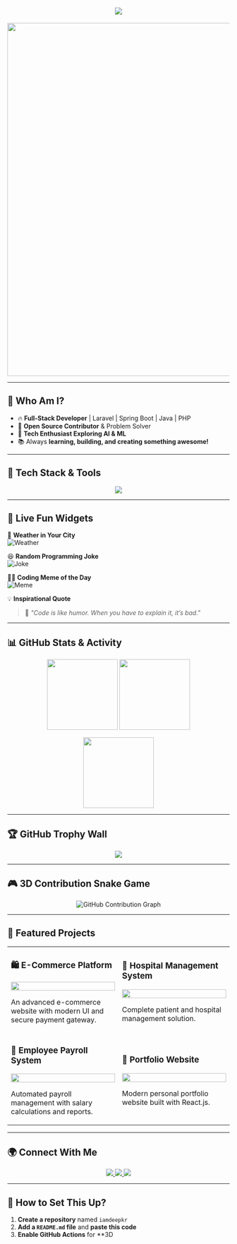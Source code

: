 <!-- 🚀 Typing Effect -->
<h1 align="center">
  <img src="https://readme-typing-svg.herokuapp.com?font=Fira+Code&size=30&pause=1000&color=F7B801&center=true&vCenter=true&width=700&lines=Hello!+I'm+Deepak+%F0%9F%9A%80;Full-Stack+Developer+|+Open+Source+Contributor;Let's+Build+Something+Awesome!"/>
</h1>

<!-- 🔥 GIF Banner -->
<p align="center">
  <img src="https://media.giphy.com/media/qgQUggAC3Pfv687qPC/giphy.gif" width="800px" />
</p>

---

## 🌟 **Who Am I?**
- 🔥 **Full-Stack Developer** | Laravel | Spring Boot | Java | PHP  
- 🚀 **Open Source Contributor** & Problem Solver  
- 🎯 **Tech Enthusiast Exploring AI & ML**  
- 📚 Always **learning, building, and creating something awesome!**  

---

## 🚀 **Tech Stack & Tools**
<p align="center">
  <img src="https://skillicons.dev/icons?i=laravel,spring,java,php,html,css,js,bootstrap,jquery,mysql,aws,docker,git,github,vscode,figma,linux" />
</p>

---

## 🎯 **Live Fun Widgets**
📍 **Weather in Your City**  
![Weather](https://wttr.in/Jamshedpur?format=%C+%t)  

😆 **Random Programming Joke**  
![Joke](https://v2.jokeapi.dev/joke/Programming?format=txt)  

👨‍💻 **Coding Meme of the Day**  
![Meme](https://random-memer.herokuapp.com/)  

💡 **Inspirational Quote**  
> 📝 *"Code is like humor. When you have to explain it, it’s bad."*  

---

## 📊 **GitHub Stats & Activity**
<p align="center">
  <img src="https://github-readme-stats.vercel.app/api?username=iamdeepkr&show_icons=true&theme=tokyonight" height="160px"/>
  <img src="https://github-readme-streak-stats.herokuapp.com/?user=iamdeepkr&theme=tokyonight" height="160px"/>
</p>

<p align="center">
  <img src="https://github-readme-stats.vercel.app/api/top-langs/?username=iamdeepkr&layout=compact&theme=tokyonight" height="160px"/>
</p>

---

## 🏆 **GitHub Trophy Wall**
<p align="center">
  <img src="https://github-profile-trophy.vercel.app/?username=iamdeepkr&theme=dracula&margin-w=15&margin-h=15" />
</p>

---

## 🎮 **3D Contribution Snake Game**
<p align="center">
  <img src="https://github.com/iamdeepkr/iamdeepkr/blob/output/github-contribution-grid-snake.svg" alt="GitHub Contribution Graph">
</p>

---

## 🚀 **Featured Projects**
<div align="center">
  <table>
    <tr>
      <td width="50%">
        <h3>🛍️ E-Commerce Platform</h3>
        <a href="https://github.com/iamdeepkr/ecommerce">
          <img src="https://media.giphy.com/media/3o7TKU8RvQuomFfUUU/giphy.gif" width="100%" />
        </a>
        <p>An advanced e-commerce website with modern UI and secure payment gateway.</p>
      </td>
      <td width="50%">
        <h3>🏥 Hospital Management System</h3>
        <a href="https://github.com/iamdeepkr/hospital-management">
          <img src="https://media.giphy.com/media/1n78TwNiRFhOMxkwlc/giphy.gif" width="100%" />
        </a>
        <p>Complete patient and hospital management solution.</p>
      </td>
    </tr>
    <tr>
      <td width="50%">
        <h3>💼 Employee Payroll System</h3>
        <a href="https://github.com/iamdeepkr/employee-payroll">
          <img src="https://media.giphy.com/media/XAxylRMCdpbEWUAvr8/giphy.gif" width="100%" />
        </a>
        <p>Automated payroll management with salary calculations and reports.</p>
      </td>
      <td width="50%">
        <h3>🚀 Portfolio Website</h3>
        <a href="https://github.com/iamdeepkr/portfolio">
          <img src="https://media.giphy.com/media/RbDKaczqWovIugyJmW/giphy.gif" width="100%" />
        </a>
        <p>Modern personal portfolio website built with React.js.</p>
      </td>
    </tr>
  </table>
</div>

---

## 🌍 **Connect With Me**
<p align="center">
  <a href="https://github.com/iamdeepkr">
    <img src="https://img.shields.io/badge/GitHub-iamdeepkr-blue?style=for-the-badge&logo=github" />
  </a>
  <a href="https://linkedin.com/in/iamdeepkr">
    <img src="https://img.shields.io/badge/LinkedIn-Deepak-blue?style=for-the-badge&logo=linkedin" />
  </a>
  <a href="mailto:deepak@example.com">
    <img src="https://img.shields.io/badge/Email-deepak%40example.com-red?style=for-the-badge&logo=gmail" />
  </a>
</p>

---

## 🎯 **How to Set This Up?**
1. **Create a repository** named `iamdeepkr`
2. **Add a `README.md` file** and **paste this code**
3. **Enable GitHub Actions** for **3D 
